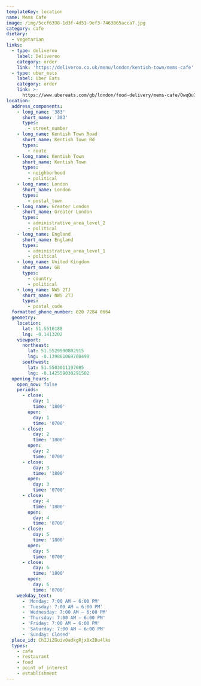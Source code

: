 ```yaml
---
templateKey: location
name: Mems Cafe
image: /img/5ccf6398-1d3f-4d51-9ef3-7463865acca7.jpg
category: cafe
dietary:
  - vegetarian
links:
  - type: deliveroo
    label: Deliveroo
    category: order
    link: 'https://deliveroo.co.uk/menu/london/kentish-town/mems-cafe'
  - type: uber_eats
    label: Uber Eats
    category: order
    link: >-
      https://www.ubereats.com/gb/london/food-delivery/mems-cafe/OwqQu7LSQgOrgimE7m_elg
location:
  address_components:
    - long_name: '383'
      short_name: '383'
      types:
        - street_number
    - long_name: Kentish Town Road
      short_name: Kentish Town Rd
      types:
        - route
    - long_name: Kentish Town
      short_name: Kentish Town
      types:
        - neighborhood
        - political
    - long_name: London
      short_name: London
      types:
        - postal_town
    - long_name: Greater London
      short_name: Greater London
      types:
        - administrative_area_level_2
        - political
    - long_name: England
      short_name: England
      types:
        - administrative_area_level_1
        - political
    - long_name: United Kingdom
      short_name: GB
      types:
        - country
        - political
    - long_name: NW5 2TJ
      short_name: NW5 2TJ
      types:
        - postal_code
  formatted_phone_number: 020 7284 0664
  geometry:
    location:
      lat: 51.5516188
      lng: -0.1413202
    viewport:
      northeast:
        lat: 51.5529990802915
        lng: -0.139861069708498
      southwest:
        lat: 51.5503011197085
        lng: -0.142559030291502
  opening_hours:
    open_now: false
    periods:
      - close:
          day: 1
          time: '1800'
        open:
          day: 1
          time: '0700'
      - close:
          day: 2
          time: '1800'
        open:
          day: 2
          time: '0700'
      - close:
          day: 3
          time: '1800'
        open:
          day: 3
          time: '0700'
      - close:
          day: 4
          time: '1800'
        open:
          day: 4
          time: '0700'
      - close:
          day: 5
          time: '1800'
        open:
          day: 5
          time: '0700'
      - close:
          day: 6
          time: '1800'
        open:
          day: 6
          time: '0700'
    weekday_text:
      - 'Monday: 7:00 AM – 6:00 PM'
      - 'Tuesday: 7:00 AM – 6:00 PM'
      - 'Wednesday: 7:00 AM – 6:00 PM'
      - 'Thursday: 7:00 AM – 6:00 PM'
      - 'Friday: 7:00 AM – 6:00 PM'
      - 'Saturday: 7:00 AM – 6:00 PM'
      - 'Sunday: Closed'
  place_id: ChIJiZGuiv0adkgRjx8x2Bu4lks
  types:
    - cafe
    - restaurant
    - food
    - point_of_interest
    - establishment
---
```

